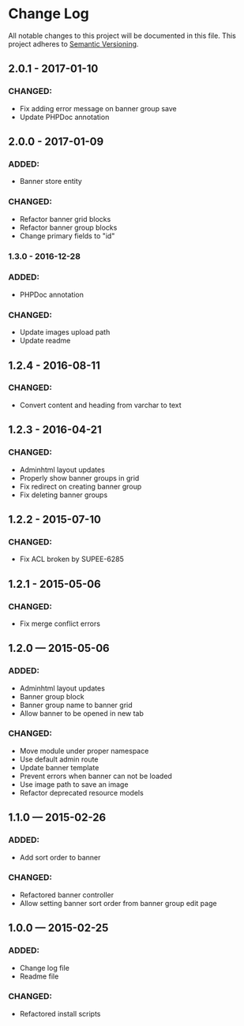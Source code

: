 # Change Log
All notable changes to this project will be documented in this file. This project adheres to [Semantic Versioning](http://semver.org/).

## 2.0.1 - 2017-01-10
### CHANGED:
- Fix adding error message on banner group save
- Update PHPDoc annotation

## 2.0.0 - 2017-01-09
### ADDED:
- Banner store entity

### CHANGED:
- Refactor banner grid blocks
- Refactor banner group blocks
- Change primary fields to "id"

### 1.3.0 - 2016-12-28
### ADDED:
- PHPDoc annotation

### CHANGED:
- Update images upload path
- Update readme

## 1.2.4 - 2016-08-11
### CHANGED:
- Convert content and heading from varchar to text

## 1.2.3 - 2016-04-21
### CHANGED:
- Adminhtml layout updates
- Properly show banner groups in grid
- Fix redirect on creating banner group
- Fix deleting banner groups

## 1.2.2 - 2015-07-10
### CHANGED:
- Fix ACL broken by SUPEE-6285

## 1.2.1 - 2015-05-06
### CHANGED:
- Fix merge conflict errors

## 1.2.0 — 2015-05-06
### ADDED:
- Adminhtml layout updates
- Banner group block
- Banner group name to banner grid
- Allow banner to be opened in new tab

### CHANGED:
- Move module under proper namespace
- Use default admin route
- Update banner template
- Prevent errors when banner can not be loaded
- Use image path to save an image
- Refactor deprecated resource models

## 1.1.0 — 2015-02-26
### ADDED:
- Add sort order to banner

### CHANGED:
- Refactored banner controller
- Allow setting banner sort order from banner group edit page

## 1.0.0 — 2015-02-25
### ADDED:
- Change log file
- Readme file

### CHANGED:
- Refactored install scripts

